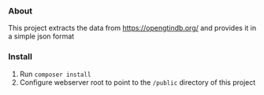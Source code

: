 ### About
This project extracts the data from https://opengtindb.org/ and provides it in a simple json format

### Install
1. Run `composer install`
2. Configure webserver root to point to the `/public` directory of this project

